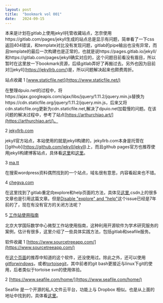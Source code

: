 ```yaml
---
layout: post
title:  "bookmark vol 001"
date:   2024-09-15
---
```


本来是计划在gitlab上使用jekyll托管收藏站点，怎奈使用https://gitlab.com/pages/jekyll生成的站点总是显示有问题，简单看了一下css返回404错误，和template对比没有发现问题，gitlab的pipe输出也没有异常，而且template的最后一次构建也是正常的，也就是说https://pages.gitlab.io/jekyll/和https://gitlab.com/pages/jekyll确实对应的，这个问题目前看没有眉目，所以暂时在这里放一下bookmark资源，后续gitlab弄好了再搬过去。另外也因为目前对[]jekyll](https://jekyllrb.com/)是，所以问题解决起来也颇费周折。

站点收藏
1 [www.staticfile.net](https://www.staticfile.net/)

在整理dpuio.net的过程中，将https://ajax.googleapis.com/ajax/libs/jquery/1.11.2/jquery.min.js替换为https://cdn.staticfile.org/jquery/1.11.2/jquery.min.js，后来又将cdn.staticfile.org更新为cdn.staticfile.net,解决了dpuio.net加载慢的问题。在该问题的解决过程中，参考了站点[https://arthurchiao.art/](https://arthurchiao.art/)。

2 [jekyllrb.com](https://jekyllrb.com/)

jekyll官方站点，本站使用的就是jekyll构建的，jekyllrb.com本身是托管在[]github](https://github.com/jekyll/jekyll)上，而且github pages官方也推荐使用jekyll构建博客站点，具体看[这里](https://pages.github.com/)和[这里](https://docs.github.com/en/pages/setting-up-a-github-pages-site-with-jekyll/about-github-pages-and-jekyll)。

3 [ma.tt](http://ma.tt/)

在搜索wordpress资料偶然找到的一个站点，域名很有意思，内容看起来也不错。

4 [chegva.com](https://chegva.com/)

在这里找到了gitlab重定向explore和help页面的方法，具体见[这里](https://chegva.com/3413.html),csdn上的很多文章也是引用这篇文章。但是[Disable "explore" and "help"](https://gitlab.com/gitlab-org/gitlab-foss/-/issues/32387)这个issue已经是7年前的了，现在有没有官方的关闭方法呢？

5 [工作站使用指南](http://faculty.bicmr.pku.edu.cn/~wenzw/pages/index.html)

北京大学国际数学中心微型工作站使用指南，这种利用开源软件为学术研究服务的案例，估计有很多，这里介绍了一些具体实践方法，包括gitlab和seafile服务。

软件收藏
1 [https://www.sourcetreeapp.com/](https://www.sourcetreeapp.com/)

在[这个页面](http://faculty.bicmr.pku.edu.cn/~wenzw/pages/services.html#gitlab)的推荐中知道的这个软件，还没使用过。除此之外，还可以使用[gitforwindows](https://gitforwindows.org/)，或者[tortoisegit](https://tortoisegit.org/)，其中前者的git bash更接近与linux下git的使用，后者类似于tortoise svn的使用体验。

2 [https://www.seafile.com/home/](https://www.seafile.com/home/)

Seafile 是一个开源的私人文件云平台，功能上与 Dropbox 相似。也是从上面的地址中找到的，具体看[这里](http://faculty.bicmr.pku.edu.cn/~wenzw/pages/services.html#seafile)。
